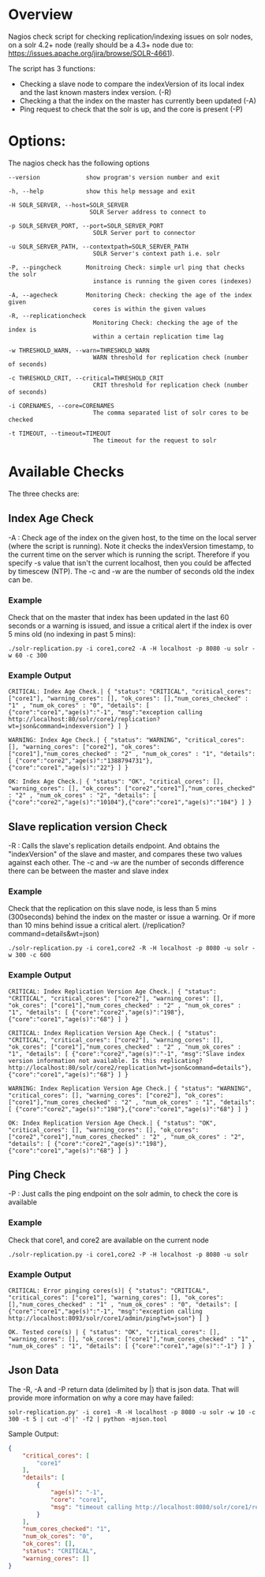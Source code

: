 # Overview

Nagios check script for checking replication/indexing issues on solr nodes, on a solr 4.2+ node (really should be a 4.3+
node due to: https://issues.apache.org/jira/browse/SOLR-4661).

The script has 3 functions:

- Checking a slave node to compare the indexVersion of its local index and the last known masters index version. (-R)
- Checking a that the index on the master has currently been updated (-A)
- Ping request to check that the solr is up, and the core is present (-P)

# Options:

The nagios check has the following options

```
--version             show program's version number and exit

-h, --help            show this help message and exit

-H SOLR_SERVER, --host=SOLR_SERVER
                       SOLR Server address to connect to

-p SOLR_SERVER_PORT, --port=SOLR_SERVER_PORT
                        SOLR Server port to connector

-u SOLR_SERVER_PATH, --contextpath=SOLR_SERVER_PATH
                        SOLR Server's context path i.e. solr

-P, --pingcheck       Monitroing Check: simple url ping that checks the solr
                        instance is running the given cores (indexes)

-A, --agecheck        Monitoring Check: checking the age of the index given
                        cores is within the given values
-R, --replicationcheck
                        Monitoring Check: checking the age of the index is
                        within a certain replication time lag

-w THRESHOLD_WARN, --warn=THRESHOLD_WARN
                        WARN threshold for replication check (number of seconds)

-c THRESHOLD_CRIT, --critical=THRESHOLD_CRIT
                        CRIT threshold for replication check (number of seconds)

-i CORENAMES, --core=CORENAMES
                        The comma separated list of solr cores to be checked

-t TIMEOUT, --timeout=TIMEOUT
                        The timeout for the request to solr
```

# Available Checks

The three checks are:

## Index Age Check

-A  : Check age of the index on the given host, to the time on the local server (where the script is running).  Note it checks the indexVersion
      timestamp, to the current time on the server which is running the script.  Therefore if you specify -s value that isn't the current localhost,
      then you could be affected by timescew (NTP). The -c and -w are the number of seconds old the index can be.

### Example

Check that on the master that index has been updated in the last 60 seconds or a warning is issued, and issue a critical alert if the
index is over 5 mins old (no indexing in past 5 mins):

```
./solr-replication.py -i core1,core2 -A -H localhost -p 8080 -u solr -w 60 -c 300
```

### Example Output

```
CRITICAL: Index Age Check.| { "status": "CRITICAL", "critical_cores": ["core1"], "warning_cores": [], "ok_cores": [],"num_cores_checked" : "1" , "num_ok_cores" : "0", "details": [ {"core":"core1","age(s)":"-1", "msg":"exception calling http://localhost:80/solr/core1/replication?wt=json&command=indexversion"} ] }

WARNING: Index Age Check.| { "status": "WARNING", "critical_cores": [], "warning_cores": ["core2"], "ok_cores": ["core1"],"num_cores_checked" : "2" , "num_ok_cores" : "1", "details": [ {"core":"core2","age(s)":"1388794731"},{"core":"core1","age(s)":"22"} ] }

OK: Index Age Check.| { "status": "OK", "critical_cores": [], "warning_cores": [], "ok_cores": ["core2","core1"],"num_cores_checked" : "2" , "num_ok_cores" : "2", "details": [ {"core":"core2","age(s)":"10104"},{"core":"core1","age(s)":"104"} ] }

```

## Slave replication version Check

-R  : Calls the slave's replication details endpoint. And obtains the "indexVersion" of the slave and master, and compares these two values against
      each other.  The -c and -w are the number of seconds difference there can be between the master and slave index

### Example
Check that the replication on this slave node, is less than 5 mins (300seconds) behind the index on the master or issue a warning.
Or if more than 10 mins behind issue a critical alert. (/replication?command=details&wt=json)

```
./solr-replication.py -i core1,core2 -R -H localhost -p 8080 -u solr -w 300 -c 600
```

### Example Output

```
CRITICAL: Index Replication Version Age Check.| { "status": "CRITICAL", "critical_cores": ["core2"], "warning_cores": [], "ok_cores": ["core1"],"num_cores_checked" : "2" , "num_ok_cores" : "1", "details": [ {"core":"core2","age(s)":"198"},{"core":"core1","age(s)":"68"} ] }

CRITICAL: Index Replication Version Age Check.| { "status": "CRITICAL", "critical_cores": ["core2"], "warning_cores": [], "ok_cores": ["core1"],"num_cores_checked" : "2" , "num_ok_cores" : "1", "details": [ {"core":"core2","age(s)":"-1", "msg":"Slave index version information not available. Is this replicating? http://localhost:80/solr/core2/replication?wt=json&command=details"},{"core":"core1","age(s)":"68"} ] }

WARNING: Index Replication Version Age Check.| { "status": "WARNING", "critical_cores": [], "warning_cores": ["core2"], "ok_cores": ["core1"],"num_cores_checked" : "2" , "num_ok_cores" : "1", "details": [ {"core":"core2","age(s)":"198"},{"core":"core1","age(s)":"68"} ] }

OK: Index Replication Version Age Check.| { "status": "OK", "critical_cores": [], "warning_cores": [], "ok_cores": ["core2","core1"],"num_cores_checked" : "2" , "num_ok_cores" : "2", "details": [ {"core":"core2","age(s)":"198"},{"core":"core1","age(s)":"68"} ] }

```

## Ping Check
-P  : Just calls the ping endpoint on the solr admin, to check the core is available


### Example
Check that core1, and core2 are available on the current node

```
./solr-replication.py -i core1,core2 -P -H localhost -p 8080 -u solr
```

### Example Output

```
CRITICAL: Error pinging cores(s)| { "status": "CRITICAL", "critical_cores": ["core1"], "warning_cores": [], "ok_cores": [],"num_cores_checked" : "1" , "num_ok_cores" : "0", "details": [ {"core":"core1","age(s)":"-1", "msg":"exception calling http://localhost:8093/solr/core1/admin/ping?wt=json"} ] }

OK. Tested core(s) | { "status": "OK", "critical_cores": [], "warning_cores": [], "ok_cores": ["core1"],"num_cores_checked" : "1" , "num_ok_cores" : "1", "details": [ {"core":"core1","age(s)":"-1"} ] }

```


## Json Data

The -R, -A and -P return data (delimited by |) that is json data.  That will provide more information on why a core may have failed:

```
solr-replication.py' -i core1 -R -H localhost -p 8080 -u solr -w 10 -c 300 -t 5 | cut -d'|' -f2 | python -mjson.tool
```

Sample Output:
```json
{
    "critical_cores": [
        "core1"
    ],
    "details": [
        {
            "age(s)": "-1",
            "core": "core1",
            "msg": "timeout calling http://localhost:8080/solr/core1/replication?wt=json&command=details"
        }
    ],
    "num_cores_checked": "1",
    "num_ok_cores": "0",
    "ok_cores": [],
    "status": "CRITICAL",
    "warning_cores": []
}
```
